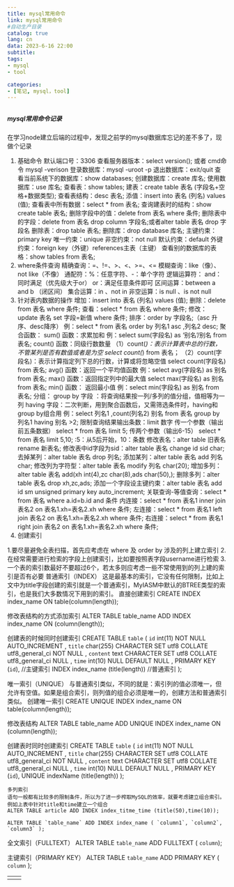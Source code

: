 ```yaml
---
title: mysql常用命令
link: mysql常用命令
#自动生产目录
catalog: true
lang: cn
data: 2023-6-16 22:00
subtitle: 
tags:
- mysql
- tool

categories:
- [笔记, mysql，tool]
---
```

## 
##### mysql常用命令记录



在学习node建立后端的过程中，发现之前学的mysql数据库忘记的差不多了，现做个记录



1. 基础命令
默认端口号：3306
查看服务器版本：select version(); 或者 cmd命令 mysql -verison
登录数据库：mysql -uroot -p
退出数据库：exit/quit
查看当前系统下的数据库：show databases;
创建数据库：create 库名;
使用数据库：use 库名;
查看表：show tables;
建表：create table 表名 (字段名+空格+数据类型);
查看表结构：desc 表名;
添值：insert into 表名 (列名) values (值);
查看表中所有数据：select * from 表名;
查询建表时的结构：show create table 表名;
删除字段中的值：delete from 表名 where 条件;
删除表中的字段：delete from 表名 drop column 字段名;或者alter table 表名 drop 字段名
删除表：drop table 表名;
删除库：drop database 库名;
主键约束：primary key
唯一约束：unique
非空约束：not null
默认约束：default
外键约束：foreign key（外键）references主表（主键）
查看别的数据库的表格：show tables from 表名;
2. where条件查询
精确查询：=、!=、>、<、>=、<=
模糊查询：like（像）、not like（不像）
通配符：%：任意字符、-：单个字符
逻辑运算符：
and：同时满足（优先级大于or）
or：满足任意条件即可
区间运算：between a and b （闭区间）
集合运算：in 、not in
非空运算：is null 、is not null
3. 针对表内数据的操作
增加：insert into 表名 (列名) values (值);
删除：delete from 表名 where 条件;
查看：select * from 表名 where 条件;
修改：update 表名 set 字段=新值 where 条件;
排序：order by 字段名;（asc 升序、desc降序）
例：select * from 表名 order by 列名1 asc ,列名2 desc;
聚合函数：
sum() 函数：求累加和
例：select sum(字段名) as ‘别名’/别名 from 表名;
count() 函数：同级行数数量
（1）count(*)：表示计算表中总的行数，不管某列是否有数值或者是为空
select count(*) from 表名；
（2）count(字段名)：表示计算指定列下总的行数，计算或将忽略空值
select count(字段名) from 表名;
avg() 函数：返回一个平均值函数
例：select avg(字段名) as 别名 from 表名;
max() 函数：返回指定列中的最大值
select max(字段名) as 别名 from 表名;
min() 函数： 返回最小值
例：select min(字段名) as 别名 from 表名;
分组：
group by 字段 ：将查询结果按一列/多列的值分组，值相等为一列
having 字段：二次判断，用到聚合函数后，又需筛选条件时，having和group by组合用
例：select 列名1 ,count(列名2) 别名 from 表名 group by 列名1 having 别名 >2;
限制查询结果输出条数：limit 数字
传一个参数（输出前五条数据）
select * from 表名 limit 5;
传两个参数（输出6-15）
select * from 表名 limit 5,10;
:5：从5后开始，10：条数
修改表名：alter table 旧表名 rename 新表名;
修改表中id字段为sid：alter table 表名 change id sid char;
去掉某列：alter table 表名 drop 列名;
添加某列：alter table 表名 add 列名 char;
修改列为字符型：alter table 表名 modify 列名 char(20);
增加多列：alter table 表名 add(xh int(4),zc char(8),ads char(50),);
删除多列：alter table 表名 drop xh,zc,ads;
添加一个字段设主键约束：alter table 表名 add id sm unsigned primary key auto_increment;
关联查询-等值查询：select * from 表名 where a.id=b.id and 条件
内连接：select * from 表名1 inner join 表名2 on 表名1.xh=表名2.xh where 条件;
左连接：select * from 表名1 left join 表名2 on 表名1.xh=表名2.xh where 条件;
右连接：select * from 表名1 right join 表名2 on 表名1.xh=表名2.xh where 条件;
4. 创建索引

1.要尽量避免全表扫描，首先应考虑在 where 及 order by 涉及的列上建立索引
2.在经常需要进行检索的字段上创建索引，比如要按照表字段username进行检索
3.一个表的索引数最好不要超过6个，若太多则应考虑一些不常使用到的列上建的索引是否有必要
普通索引（INDEX）
这是最基本的索引，它没有任何限制，比如上文中为title字段创建的索引就是一个普通索引，MyIASM中默认的BTREE类型的索引，也是我们大多数情况下用到的索引。
直接创建索引
CREATE INDEX index_name ON table(column(length));

修改表结构的方式添加索引
ALTER TABLE table_name ADD INDEX index_name ON (column(length));

创建表的时候同时创建索引
CREATE TABLE `table` (
	`id` int(11) NOT NULL AUTO_INCREMENT ,
	`title` char(255) CHARACTER SET utf8 COLLATE utf8_general_ci NOT NULL ,
	`content` text CHARACTER SET utf8 COLLATE utf8_general_ci NULL ,
	`time` int(10) NULL DEFAULT NULL ,
	PRIMARY KEY (`id`), //主键索引
	INDEX index_name (title(length)) //普通索引
);

唯一索引（UNIQUE）
与普通索引类似，不同的就是：索引列的值必须唯一，但允许有空值。如果是组合索引，则列值的组合必须是唯一的，创建方法和普通索引类似。
创建唯一索引
CREATE UNIQUE INDEX index_name ON table(column(length)); 

修改表结构
ALTER TABLE table_name ADD UNIQUE INDEX index_name ON (column(length));

创建表时同时创建索引
CREATE TABLE `table` (
`id` int(11) NOT NULL AUTO_INCREMENT ,
`title` char(255) CHARACTER SET utf8 COLLATE utf8_general_ci NOT NULL ,
`content` text CHARACTER SET utf8 COLLATE utf8_general_ci NULL ,
`time` int(10) NULL DEFAULT NULL ,
PRIMARY KEY (`id`),
UNIQUE indexName (title(length))
);
	
	多列索引
	语句一般都有比较多的限制条件，所以为了进一步榨取MySQL的效率，就要考虑建立组合索引。例如上表中针对title和time建立一个组合
	ALTER TABLE article ADD INDEX index_titme_time (title(50),time(10));
	
	ALTER TABLE `table_name` ADD INDEX index_name ( `column1`, `column2`, `column3` );

全文索引（FULLTEXT）
ALTER TABLE `table_name` ADD FULLTEXT ( `column`); 

主键索引（PRIMARY KEY）
ALTER TABLE `table_name` ADD PRIMARY KEY ( `column` );

|      |      |
| ---- | ---- |
|      |      |

